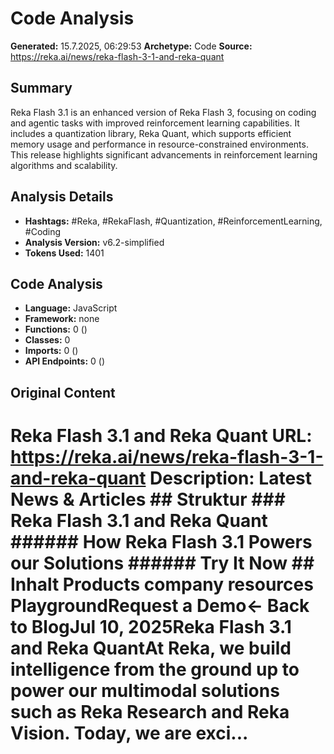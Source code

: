 # Code Analysis

**Generated:** 15.7.2025, 06:29:53
**Archetype:** Code
**Source:** https://reka.ai/news/reka-flash-3-1-and-reka-quant

## Summary
Reka Flash 3.1 is an enhanced version of Reka Flash 3, focusing on coding and agentic tasks with improved reinforcement learning capabilities. It includes a quantization library, Reka Quant, which supports efficient memory usage and performance in resource-constrained environments. This release highlights significant advancements in reinforcement learning algorithms and scalability.

## Analysis Details
- **Hashtags:** #Reka, #RekaFlash, #Quantization, #ReinforcementLearning, #Coding
- **Analysis Version:** v6.2-simplified
- **Tokens Used:** 1401

## Code Analysis
- **Language:** JavaScript
- **Framework:** none
- **Functions:** 0 ()
- **Classes:** 0
- **Imports:** 0 ()
- **API Endpoints:** 0 ()

## Original Content
# Reka Flash 3.1 and Reka Quant **URL:** https://reka.ai/news/reka-flash-3-1-and-reka-quant **Description:** Latest News & Articles ## Struktur ### Reka Flash 3.1 and Reka Quant ###### How Reka Flash 3.1 Powers our Solutions ###### Try It Now ## Inhalt Products company resources PlaygroundRequest a Demo← Back to BlogJul 10, 2025Reka Flash 3.1 and Reka QuantAt Reka, we build intelligence from the ground up to power our multimodal solutions such as Reka Research and Reka Vision. Today, we are exci...